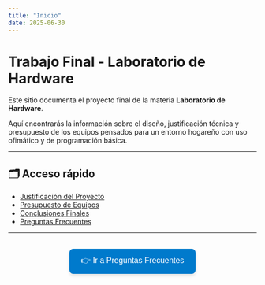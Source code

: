 ```yaml
---
title: "Inicio"
date: 2025-06-30
---
```



#  Trabajo Final - Laboratorio de Hardware

Este sitio documenta el proyecto final de la materia **Laboratorio de Hardware**.

 Aquí encontrarás la información sobre el diseño, justificación técnica y presupuesto de los equipos pensados para un entorno hogareño con uso ofimático y de programación básica.

---

## 🗂️ Acceso rápido

-  [Justificación del Proyecto](justificacion/)
-  [Presupuesto de Equipos](presupuesto/)
-  [Conclusiones Finales](conclusiones/)
-  [Preguntas Frecuentes](preguntas-frecuentes/)

---

<div style="text-align: center; margin-top: 2rem;">
  <a href="/preguntas-frecuentes/">
    <button style="
      padding: 12px 24px;
      background-color: #007acc;
      color: white;
      border: none;
      border-radius: 8px;
      font-size: 16px;
      cursor: pointer;
      box-shadow: 0 4px 6px rgba(0,0,0,0.1);
      transition: background-color 0.3s ease;
    " onmouseover="this.style.backgroundColor='#005fa3'" onmouseout="this.style.backgroundColor='#007acc'">
      👉 Ir a Preguntas Frecuentes
    </button>
  </a>
</div>